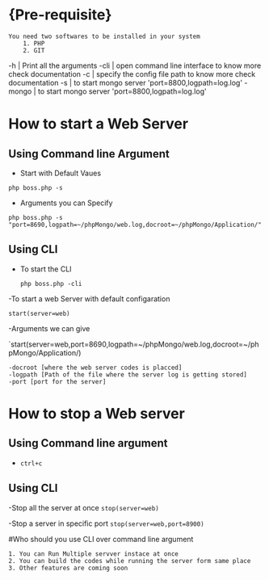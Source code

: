 # {Pre-requisite}

    You need two softwares to be installed in your system
        1. PHP
        2. GIT

-h      | Print all the arguments
-cli    | open command line interface to know more check documentation
-c      | specify the config file path to know more check documentation
-s      | to start mongo server 'port=8800,logpath=log.log'
-mongo  | to start mongo server 'port=8800,logpath=log.log'

# How to start a Web Server

## Using Command line Argument

 - Start with Default Vaues

 `php boss.php -s`

 - Arguments you can Specify

 `php boss.php -s "port=8690,logpath=~/phpMongo/web.log,docroot=~/phpMongo/Application/"`

## Using CLI 
 - To start the CLI

   `php boss.php -cli`

 -To start a web Server with default configaration 

   `start(server=web)`

 -Arguments we can give

 `start(server=web,port=8690,logpath=~/phpMongo/web.log,docroot=~/phpMongo/Application/)
    
    -docroot [where the web server codes is placced]
    -logpath [Path of the file where the server log is getting stored]
    -port [port for the server]

# How to stop a Web server

## Using Command line argument

 - `ctrl+c`

## Using CLI

 -Stop all the server at once
    `stop(server=web)`

 -Stop a server in specific port
    `stop(server=web,port=8900)`

#Who should you use CLI over command line argument

    1. You can Run Multiple servver instace at once
    2. You can build the codes while running the server form same place
    3. Other features are coming soon